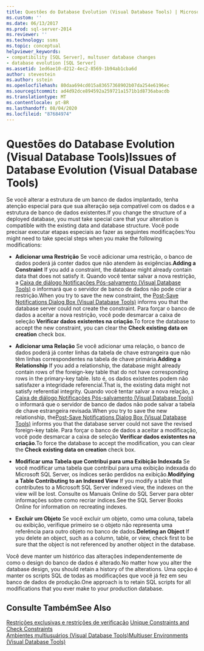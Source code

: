 ```yaml
---
title: Questões do Database Evolution (Visual Database Tools) | Microsoft Docs
ms.custom: ''
ms.date: 06/13/2017
ms.prod: sql-server-2014
ms.reviewer: ''
ms.technology: ssms
ms.topic: conceptual
helpviewer_keywords:
- compatibility [SQL Server], multuser database changes
- database evolution [SQL Server]
ms.assetid: 1ed6ae10-d212-4ec2-8569-1b94ab1cba6d
author: stevestein
ms.author: sstein
ms.openlocfilehash: 80daa694cd015a83657368902b07da254e6196ec
ms.sourcegitcommit: ad4d92dce894592a259721a1571b1d8736abacdb
ms.translationtype: MT
ms.contentlocale: pt-BR
ms.lasthandoff: 08/04/2020
ms.locfileid: "87684974"
---
```

# <a name="issues-of-database-evolution-visual-database-tools"></a><span data-ttu-id="c2723-102">Questões do Database Evolution (Visual Database Tools)</span><span class="sxs-lookup"><span data-stu-id="c2723-102">Issues of Database Evolution (Visual Database Tools)</span></span>
  <span data-ttu-id="c2723-103">Se você alterar a estrutura de um banco de dados implantado, tenha atenção especial para que sua alteração seja compatível com os dados e a estrutura de banco de dados existentes.</span><span class="sxs-lookup"><span data-stu-id="c2723-103">If you change the structure of a deployed database, you must take special care that your alteration is compatible with the existing data and database structure.</span></span> <span data-ttu-id="c2723-104">Você pode precisar executar etapas especiais ao fazer as seguintes modificações:</span><span class="sxs-lookup"><span data-stu-id="c2723-104">You might need to take special steps when you make the following modifications:</span></span>  
  
-   <span data-ttu-id="c2723-105">**Adicionar uma Restrição** Se você adicionar uma restrição, o banco de dados poderá já conter dados que não atendem às exigências.</span><span class="sxs-lookup"><span data-stu-id="c2723-105">**Adding a Constraint** If you add a constraint, the database might already contain data that does not satisfy it.</span></span> <span data-ttu-id="c2723-106">Quando você tentar salvar a nova restrição, a [Caixa de diálogo Notificações Pós-salvamento &#40;Visual Database Tools&#41;](visual-database-tools.md) o informará que o servidor de banco de dados não pode criar a restrição.</span><span class="sxs-lookup"><span data-stu-id="c2723-106">When you try to save the new constraint, the [Post-Save Notifications Dialog Box &#40;Visual Database Tools&#41;](visual-database-tools.md) informs you that the database server could not create the constraint.</span></span> <span data-ttu-id="c2723-107">Para forçar o banco de dados a aceitar a nova restrição, você pode desmarcar a caixa de seleção **Verificar dados existentes na criação**.</span><span class="sxs-lookup"><span data-stu-id="c2723-107">To force the database to accept the new constraint, you can clear the **Check existing data on creation** check box.</span></span>  
  
-   <span data-ttu-id="c2723-108">**Adicionar uma Relação** Se você adicionar uma relação, o banco de dados poderá já conter linhas da tabela de chave estrangeira que não têm linhas correspondentes na tabela de chave primária.</span><span class="sxs-lookup"><span data-stu-id="c2723-108">**Adding a Relationship** If you add a relationship, the database might already contain rows of the foreign-key table that do not have corresponding rows in the primary-key table.</span></span> <span data-ttu-id="c2723-109">Isto é, os dados existentes podem não satisfazer a integridade referencial.</span><span class="sxs-lookup"><span data-stu-id="c2723-109">That is, the existing data might not satisfy referential integrity.</span></span> <span data-ttu-id="c2723-110">Quando você tentar salvar a nova relação, a [Caixa de diálogo Notificações Pós-salvamento &#40;Visual Database Tools&#41;](visual-database-tools.md) o informará que o servidor de banco de dados não pode salvar a tabela de chave estrangeira revisada.</span><span class="sxs-lookup"><span data-stu-id="c2723-110">When you try to save the new relationship, the[Post-Save Notifications Dialog Box &#40;Visual Database Tools&#41;](visual-database-tools.md) informs you that the database server could not save the revised foreign-key table.</span></span> <span data-ttu-id="c2723-111">Para forçar o banco de dados a aceitar a modificação, você pode desmarcar a caixa de seleção **Verificar dados existentes na criação**.</span><span class="sxs-lookup"><span data-stu-id="c2723-111">To force the database to accept the modification, you can clear the **Check existing data on creation** check box.</span></span>  
  
-   <span data-ttu-id="c2723-112">**Modificar uma Tabela que Contribui para uma Exibição Indexada** Se você modificar uma tabela que contribui para uma exibição indexada do Microsoft SQL Server, os índices serão perdidos na exibição.</span><span class="sxs-lookup"><span data-stu-id="c2723-112">**Modifying a Table Contributing to an Indexed View** If you modify a table that contributes to a Microsoft SQL Server indexed view, the indexes on the view will be lost.</span></span> <span data-ttu-id="c2723-113">Consulte os Manuais Online do SQL Server para obter informações sobre como recriar índices.</span><span class="sxs-lookup"><span data-stu-id="c2723-113">See the SQL Server Books Online for information on recreating indexes.</span></span>  
  
-   <span data-ttu-id="c2723-114">**Excluir um Objeto** Se você excluir um objeto, como uma coluna, tabela ou exibição, verifique primeiro se o objeto não representa uma referência para outro objeto no banco de dados.</span><span class="sxs-lookup"><span data-stu-id="c2723-114">**Deleting an Object** If you delete an object, such as a column, table, or view, check first to be sure that the object is not referenced by another object in the database.</span></span>  
  
 <span data-ttu-id="c2723-115">Você deve manter um histórico das alterações independentemente de como o design do banco de dados é alterado.</span><span class="sxs-lookup"><span data-stu-id="c2723-115">No matter how you alter the database design, you should retain a history of the alterations.</span></span> <span data-ttu-id="c2723-116">Uma opção é manter os scripts SQL de todas as modificações que você já fez em seu banco de dados de produção.</span><span class="sxs-lookup"><span data-stu-id="c2723-116">One approach is to retain SQL scripts for all modifications that you ever make to your production database.</span></span>  
  
## <a name="see-also"></a><span data-ttu-id="c2723-117">Consulte Também</span><span class="sxs-lookup"><span data-stu-id="c2723-117">See Also</span></span>  
 <span data-ttu-id="c2723-118">[Restrições exclusivas e restrições de verificação](../../relational-databases/tables/unique-constraints-and-check-constraints.md) </span><span class="sxs-lookup"><span data-stu-id="c2723-118">[Unique Constraints and Check Constraints](../../relational-databases/tables/unique-constraints-and-check-constraints.md) </span></span>  
 [<span data-ttu-id="c2723-119">Ambientes multiusuários &#40;Visual Database Tools&#41;</span><span class="sxs-lookup"><span data-stu-id="c2723-119">Multiuser Environments &#40;Visual Database Tools&#41;</span></span>](multiuser-environments-visual-database-tools.md)  
  
  
